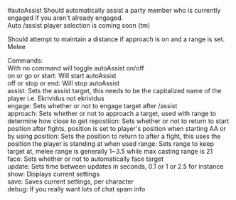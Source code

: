 #autoAssist
Should automatically assist a party member who is currently engaged if you aren't already engaged.  
Auto /assist player selection is coming soon (tm)  
  
Should attempt to maintain a distance if approach is on and a range is set. Melee  

Commands:  
With no command will toggle autoAssist on/off  
on or go or start: Will start autoAssist  
off or stop or end: Will stop autoAssist  
assist: Sets the assist target, this needs to be the capitalized name of the player i.e. Ekrividus not ekrividus  
engage: Sets whether or not to engage target after /assist  
approach: Sets whether or not to approach a target, used with range to determine how close to get 
repostiion: Sets whether or not to return to start position after fights, position is set to player's position when starting AA or by using
position: Sets the position to return to after a fight, this uses the position the player is standing at when used 
range: Sets range to keep target at, melee range is generally 1~3.5 while max casting range is 21  
face: Sets whether or not to automatically face target  
update: Sets time between updates in seconds, 0.1 or 1 or 2.5 for instance  
show: Displays current settings  
save: Saves current settings, per character  
debug: If you really want lots of chat spam info  